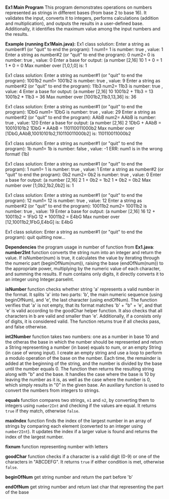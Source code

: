 **Ex1 Main Program**
This program demonstrates operations on numbers represented as strings in different bases (from base 2 to base 16). It validates the input, converts it to integers,
performs calculations (addition and multiplication), and outputs the results in a user-defined base. Additionally, it identifies the maximum value among the input numbers
and the results.

**Example (running Ex1Main.java):**
Ex1 class solution:
Enter a string as number#1 (or "quit" to end the program): 
1
num1= 1 is number: true , value: 1
Enter a string as number#2 (or "quit" to end the program): 
0
num2= 0 is number: true , value: 0
Enter a base for output: (a number [2,16] 
10
1 + 0 = 1
1 * 0 = 0
Max number over [1,0,1,0] is: 1

Ex1 class solution:
Enter a string as number#1 (or "quit" to end the program): 
1001b2
num1= 1001b2 is number: true , value: 9
Enter a string as number#2 (or "quit" to end the program): 
11b3
num2= 11b3 is number: true , value: 4
Enter a base for output: (a number [2,16] 
10
1001b2 + 11b3 = 13
1001b2 * 11b3 = 36
Max number over [1001b2,11b3,13,36] is: 36

Ex1 class solution:
Enter a string as number#1 (or "quit" to end the program): 
1DbG
num1= 1DbG is number: true , value: 29
Enter a string as number#2 (or "quit" to end the program): 
AAbB
num2= AAbB is number: true , value: 120
Enter a base for output: (a number [2,16] 
2
1DbG + AAbB = 10010101b2
1DbG * AAbB = 110110011000b2
Max number over [1DbG,AAbB,10010101b2,110110011000b2] is: 110110011000b2

Ex1 class solution:
Enter a string as number#1 (or "quit" to end the program): 
1b
num1= 1b is number: false , value: -1
ERR: num1 is in the wrong format! (1b)

Ex1 class solution:
Enter a string as number#1 (or "quit" to end the program): 
1
num1= 1 is number: true , value: 1
Enter a string as number#2 (or "quit" to end the program): 
0b2
num2= 0b2 is number: true , value: 0
Enter a base for output: (a number [2,16] 
2
1 + 0b2 = 1b2
1 * 0b2 = 0b2
Max number over [1,0b2,1b2,0b2] is: 1

Ex1 class solution:
Enter a string as number#1 (or "quit" to end the program): 
12
num1= 12 is number: true , value: 12
Enter a string as number#2 (or "quit" to end the program): 
10011b2
num2= 10011b2 is number: true , value: 19
Enter a base for output: (a number [2,16] 
16
12 + 10011b2 = 1FbG
12 * 10011b2 = E4bG
Max number over [12,10011b2,1FbG,E4bG] is: E4bG

Ex1 class solution:
Enter a string as number#1 (or "quit" to end the program): 
quit
quitting now...


**Dependencies**
the program usage in number of function from **Ex1.java**: 
**number2Int** function converts the string num into an integer and return the value. If isNumber(num) is true,
it calculates the value by iterating through the numeric part (beginOfNum(num)), raising the base (endOfNum(num)) to
the appropriate power, multiplying by the numeric value of each character, and summing the results.
If num contains only digits, it directly converts it to an integer using Integer.parseInt.

**isNumber** function checks whether string 'a' represents a valid number in the format.
It splits 'a' into two parts: 'b', the main numeric sequence (using beginOfNum), and 'e', the last character (using endOfNum).
The function verifies that 'a' is not empty, that its format matches 'b' + "b" + 'e', and that 'e' is valid according to the goodChar helper function.
It also checks that all characters in b are valid and smaller than 'e'. Additionally, if a consists only of digits, 
it is considered valid. The function returns true if all checks pass, and false otherwise.

**int2Number** function takes two numbers: one as a number in base 10 and the otheras the base in which the number should be represented 
and return a String representing a number (in base) equals to num, or an empty String (in case of wrong input).
I create an empty string and use a loop to perform a modulo operation
of the base on the number. Each time, the remainder is added at the beginning of the string, and the number is divided by
the base until the number equals 0. The function then returns the resulting string along with "b" and the base.
It handles the case where the base is 10 by leaving the number as it is, as well as the case where the number is 0, which simply results in "0" in the given base.
An auxiliary function is used to convert the numbers from integers to strings.

**equals** function compares two strings, `n1` and `n2`, by converting them to integers using `number2Int` and checking
if the values are equal. It returns `true` if they match, otherwise `false`.

**maxIndex** function finds the index of the largest number in an array of strings by comparing each element
(converted to an integer using `number2Int`). It updates the index if a larger value is found and returns the index of the largest number.

**fixnum** function representing number with letters

**goodChar** function checks if a character is a valid digit (0-9) or one of the characters in "ABCDEFG". It returns `true` if either condition is met, otherwise `false`.

**beginOfNum** get string number and return the part before 'b'

**endOfNum** get string number and return last char that representing the part of the base

